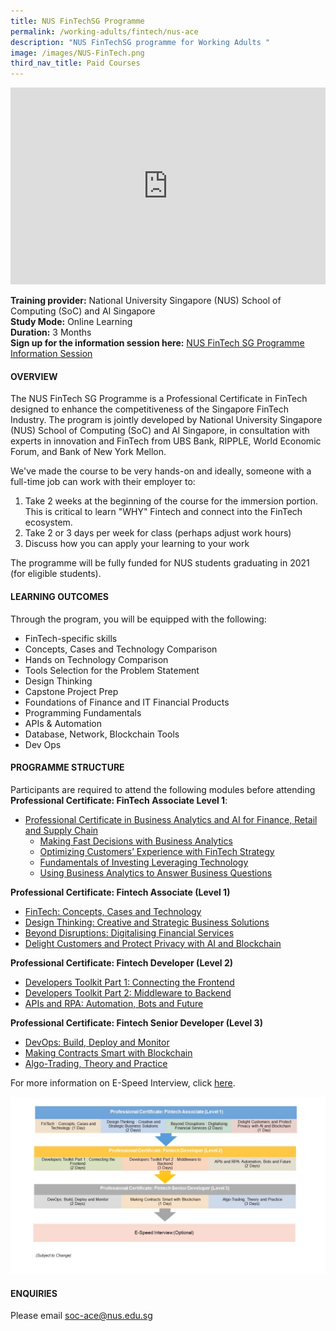```yaml
---
title: NUS FinTechSG Programme
permalink: /working-adults/fintech/nus-ace
description: "NUS FinTechSG programme for Working Adults "
image: /images/NUS-FinTech.png
third_nav_title: Paid Courses
---
```

<iframe width="100%" height="315" src="https://www.youtube.com/embed/cCoD7kQfiPk" title="YouTube video player" frameborder="0" allow="accelerometer; autoplay; clipboard-write; encrypted-media; gyroscope; picture-in-picture" allowfullscreen></iframe>

**Training provider:** National University Singapore (NUS) School of Computing (SoC) and AI Singapore<br>
**Study Mode:** Online Learning   
**Duration:** 3 Months <br>
**Sign up for the information session here:** [NUS FinTech SG Programme Information Session](https://nus-sg.zoom.us/meeting/register/tZUlc-6hqzkqE9fXqqlIJi7dT9InvJqfi2a-)

#### **OVERVIEW**

The NUS FinTech SG Programme is a Professional Certificate in FinTech designed to enhance the competitiveness of the Singapore FinTech Industry. The program is jointly developed by National University Singapore (NUS) School of Computing (SoC) and AI Singapore, in consultation with experts in innovation and FinTech from UBS Bank, RIPPLE, World Economic Forum, and Bank of New York Mellon.

We've made the course to be very hands-on and ideally, someone with a full-time job can work with their employer to:

1. Take 2 weeks at the beginning of the course for the immersion portion. This is critical to learn "WHY" Fintech and connect into the FinTech ecosystem.
2. Take 2 or 3 days per week for class (perhaps adjust work hours)
3. Discuss how you can apply your learning to your work

The programme will be fully funded for NUS students graduating in 2021 (for eligible students). 


#### **LEARNING OUTCOMES**
Through the program, you will be equipped with the following: 

* FinTech-specific skills
* Concepts, Cases and Technology Comparison
* Hands on Technology Comparison 
* Tools Selection for the Problem Statement 
* Design Thinking
* Capstone Project Prep 
* Foundations of Finance and IT 
Financial Products
* Programming Fundamentals 
* APIs & Automation 
* Database, Network, Blockchain Tools 
* Dev Ops

#### **PROGRAMME STRUCTURE**

Participants are required to attend the following modules before attending **Professional Certificate: FinTech Associate Level 1**:

* [Professional Certificate in Business Analytics and AI for Finance, Retail and Supply Chain](https://ace.nus.edu.sg/event/professional-certificate-in-business-analytics-and-ai-for-finance-retail-and-supply-chain/)
	* [Making Fast Decisions with Business Analytics ](https://ace.nus.edu.sg/event/making-fast-decisions-with-business-analytics/)
	* [Optimizing Customers’ Experience with FinTech Strategy ](https://ace.nus.edu.sg/event/optimizing-customers-experience-with-fintech-strategy/)
	* [Fundamentals of Investing Leveraging Technology ](https://ace.nus.edu.sg/event/fundamental-of-investing-leveraging-technology/)
	* [Using Business Analytics to Answer Business Questions ](https://ace.nus.edu.sg/event/using-business-analytics-to-answer-business-questions/2021-03-30/)

**Professional Certificate: Fintech Associate (Level 1)**

* [FinTech: Concepts, Cases and Technology](https://ace.nus.edu.sg/event/fintech-concepts-cases-and-technology-e-learning/)
* [Design Thinking: Creative and Strategic Business Solutions](https://ace.nus.edu.sg/nus-fintechsg-programme/)
* [Beyond Disruptions: Digitalising Financial Services](https://ace.nus.edu.sg/event/beyond-disruptions-digitalising-financial-services-e-learning/)
* [Delight Customers and Protect Privacy with AI and Blockchain](https://ace.nus.edu.sg/event/delight-customers-and-protect-privacy-with-ai-and-blockchain-e-learning/)

**Professional Certificate: Fintech Developer (Level 2)**

* [Developers Toolkit Part 1: Connecting the Frontend](https://ace.nus.edu.sg/event/developers-toolkit-part-1-connecting-the-frontend-e-learning/)
* [Developers Toolkit Part 2: Middleware to Backend](https://ace.nus.edu.sg/event/developers-toolkit-part-2-middleware-to-backend-e-learning/)
* [APIs and RPA: Automation, Bots and Future](https://ace.nus.edu.sg/event/apis-and-rpa-automation-bots-and-future-e-learning/)

**Professional Certificate: Fintech Senior Developer (Level 3)**

* [DevOps: Build, Deploy and Monitor](https://ace.nus.edu.sg/event/devops-build-deploy-and-monitor-e-learning/)
* [Making Contracts Smart with Blockchain](https://ace.nus.edu.sg/event/making-contracts-smart-with-blockchain-e-learning/)
* [Algo-Trading, Theory and Practice](https://ace.nus.edu.sg/event/algo-trading-theory-and-practice-e-learning/)

For more information on E-Speed Interview, click [here](https://fintechlab.nus.edu.sg/e-speed-interview-for-graduating-fintech-sgus-trainee/).

![Training Roadmap for FinTechSG Programme](/images/Fintechsg-Training-Roadmap-espeed-Interview.jpeg)

#### **ENQUIRIES**
Please email soc-ace@nus.edu.sg